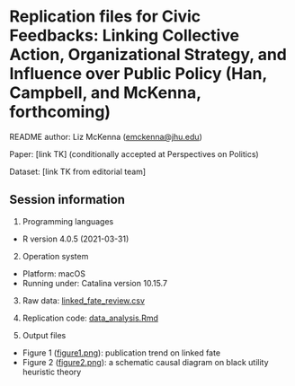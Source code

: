# Replication files for Civic Feedbacks: Linking Collective Action, Organizational Strategy, and Influence over Public Policy (Han, Campbell, and McKenna, forthcoming)

README author: Liz McKenna (emckenna@jhu.edu)

Paper: [link TK] (conditionally accepted at Perspectives on Politics)

Dataset: [link TK from editorial team]

## Session information

1. Programming languages
* R version 4.0.5 (2021-03-31)

2. Operation system 
* Platform: macOS 
* Running under: Catalina version 10.15.7

3. Raw data: [linked_fate_review.csv](https://github.com/jaeyk/linked_fate_review/blob/master/raw_data/linked_fate_review.csv)

4. Replication code: [data_analysis.Rmd](https://github.com/jaeyk/linked_fate_review/blob/master/code/data_analysis.Rmd)

5. Output files 
* Figure 1 ([figure1.png](https://github.com/jaeyk/linked_fate_review/raw/master/output/figure1.png)): publication trend on linked fate 
* Figure 2 ([figure2.png](https://github.com/jaeyk/linked_fate_review/raw/master/output/figure2.png)): a schematic causal diagram on black utility heuristic theory 

